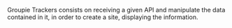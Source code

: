 Groupie Trackers consists on receiving a given API and manipulate the data contained in it, in order to create a site, displaying the information.
